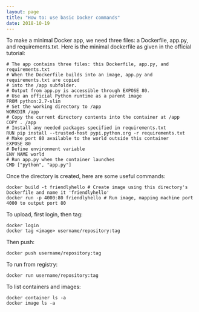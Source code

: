 ```yaml
---
layout: page
title: "How to: use basic Docker commands"
date: 2018-10-19
---
```


To make a minimal Docker app, we need three files: a Dockerfile, app.py, and requirements.txt. Here is the minimal dockerfile as given in the official tutorial:

	# The app contains three files: this Dockerfile, app.py, and requirements.txt
	# When the Dockerfile builds into an image, app.py and requirements.txt are copied 
	# into the /app subfolder. 
	# Output from app.py is accessible through EXPOSE 80. 
	# Use an official Python runtime as a parent image
	FROM python:2.7-slim
	# Set the working directory to /app
	WORKDIR /app
	# Copy the current directory contents into the container at /app
	COPY . /app
	# Install any needed packages specified in requirements.txt
	RUN pip install --trusted-host pypi.python.org -r requirements.txt
	# Make port 80 available to the world outside this container
	EXPOSE 80
	# Define environment variable
	ENV NAME world
	# Run app.py when the container launches
	CMD ["python", "app.py"]

Once the directory is created, here are some useful commands:

	docker build -t friendlyhello # Create image using this directory's Dockerfile and name it 'friendlyhello'
	docker run -p 4000:80 friendlyhello # Run image, mapping machine port 4000 to output port 80

To upload, first login, then tag:

	docker login
	docker tag <image> username/repository:tag

Then push:

	docker push username/repository:tag

To run from registry:

	docker run username/repository:tag

To list containers and images:

	docker container ls -a
	docker image ls -a

